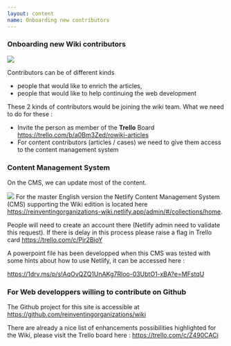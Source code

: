 ```yaml
---
layout: content
name: Onboarding new contributors
---
```

### Onboarding new Wiki contributors

![](/media/evolutionary-purpose-2.jpg)

Contributors can be of different kinds

* people that would like to enrich the articles, 
* people that would like to help continuing the web development

These 2 kinds of contributors would be joining the wiki team. What we need to do for these :

* Invite the person as member of the **Trello** Board <https://trello.com/b/a0Bm3Zed/rowiki-articles>
* For content contributors (articles / cases) we need to give them access to the content management system

### Content Management System

On the CMS, we can update most of the content.

![](/media/flaggreatbritainxxs.png) For the master English version the Netlify Content Management System (CMS) supporting the Wiki edition is located here <https://reinventingorganizations-wiki.netlify.app/admin/#/collections/home>.

People will need to create an account there (Netlify admin need to validate this request). If there is delay in this process please raise a flag in Trello card <https://trello.com/c/Pjr2BioY>

A powerpoint file has been developped when this CMS was tested with some hints about how to use Netlify, it can be accessed here :

<https://1drv.ms/p/s!AqOvQZQ1UnAKg7Rloo-03UbtO1-xBA?e=MFstqU>

### For Web developpers willing to contribute on Github

The Github project for this site is accessible at https://github.com/reinventingorganizations/wiki

There are already a nice list of enhancements possibilities highlighted for the Wiki, please visit the Trello board here : <https://trello.com/c/Z490CACi>